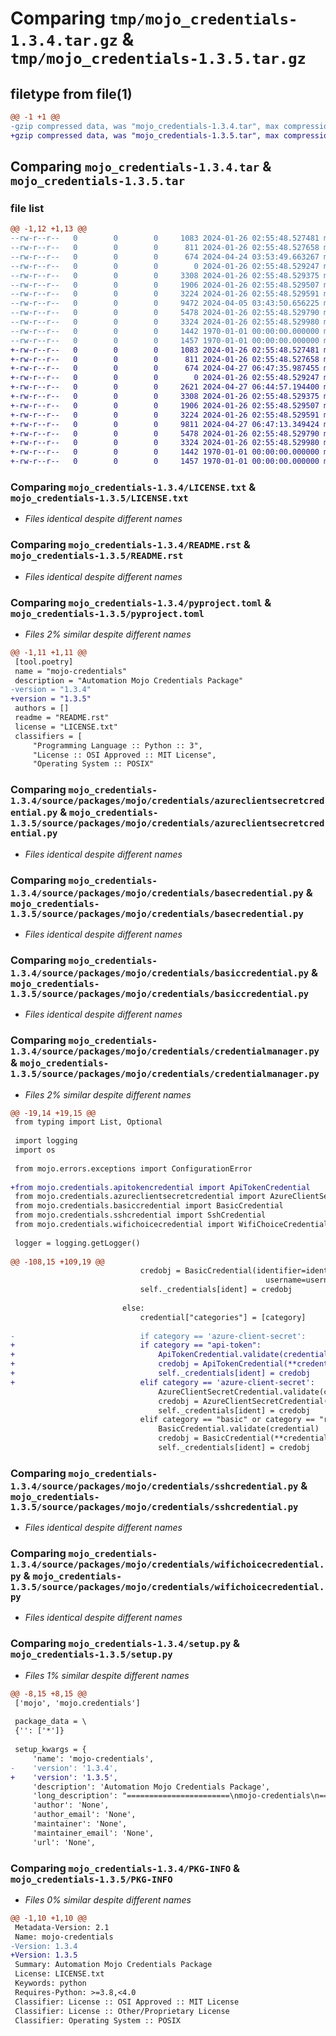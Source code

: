 # Comparing `tmp/mojo_credentials-1.3.4.tar.gz` & `tmp/mojo_credentials-1.3.5.tar.gz`

## filetype from file(1)

```diff
@@ -1 +1 @@
-gzip compressed data, was "mojo_credentials-1.3.4.tar", max compression
+gzip compressed data, was "mojo_credentials-1.3.5.tar", max compression
```

## Comparing `mojo_credentials-1.3.4.tar` & `mojo_credentials-1.3.5.tar`

### file list

```diff
@@ -1,12 +1,13 @@
--rw-r--r--   0        0        0     1083 2024-01-26 02:55:48.527481 mojo_credentials-1.3.4/LICENSE.txt
--rw-r--r--   0        0        0      811 2024-01-26 02:55:48.527658 mojo_credentials-1.3.4/README.rst
--rw-r--r--   0        0        0      674 2024-04-24 03:53:49.663267 mojo_credentials-1.3.4/pyproject.toml
--rw-r--r--   0        0        0        0 2024-01-26 02:55:48.529247 mojo_credentials-1.3.4/source/packages/mojo/credentials/__init__.py
--rw-r--r--   0        0        0     3308 2024-01-26 02:55:48.529375 mojo_credentials-1.3.4/source/packages/mojo/credentials/azureclientsecretcredential.py
--rw-r--r--   0        0        0     1906 2024-01-26 02:55:48.529507 mojo_credentials-1.3.4/source/packages/mojo/credentials/basecredential.py
--rw-r--r--   0        0        0     3224 2024-01-26 02:55:48.529591 mojo_credentials-1.3.4/source/packages/mojo/credentials/basiccredential.py
--rw-r--r--   0        0        0     9472 2024-04-05 03:43:50.656225 mojo_credentials-1.3.4/source/packages/mojo/credentials/credentialmanager.py
--rw-r--r--   0        0        0     5478 2024-01-26 02:55:48.529790 mojo_credentials-1.3.4/source/packages/mojo/credentials/sshcredential.py
--rw-r--r--   0        0        0     3324 2024-01-26 02:55:48.529980 mojo_credentials-1.3.4/source/packages/mojo/credentials/wifichoicecredential.py
--rw-r--r--   0        0        0     1442 1970-01-01 00:00:00.000000 mojo_credentials-1.3.4/setup.py
--rw-r--r--   0        0        0     1457 1970-01-01 00:00:00.000000 mojo_credentials-1.3.4/PKG-INFO
+-rw-r--r--   0        0        0     1083 2024-01-26 02:55:48.527481 mojo_credentials-1.3.5/LICENSE.txt
+-rw-r--r--   0        0        0      811 2024-01-26 02:55:48.527658 mojo_credentials-1.3.5/README.rst
+-rw-r--r--   0        0        0      674 2024-04-27 06:47:35.987455 mojo_credentials-1.3.5/pyproject.toml
+-rw-r--r--   0        0        0        0 2024-01-26 02:55:48.529247 mojo_credentials-1.3.5/source/packages/mojo/credentials/__init__.py
+-rw-r--r--   0        0        0     2621 2024-04-27 06:44:57.194400 mojo_credentials-1.3.5/source/packages/mojo/credentials/apitokencredential.py
+-rw-r--r--   0        0        0     3308 2024-01-26 02:55:48.529375 mojo_credentials-1.3.5/source/packages/mojo/credentials/azureclientsecretcredential.py
+-rw-r--r--   0        0        0     1906 2024-01-26 02:55:48.529507 mojo_credentials-1.3.5/source/packages/mojo/credentials/basecredential.py
+-rw-r--r--   0        0        0     3224 2024-01-26 02:55:48.529591 mojo_credentials-1.3.5/source/packages/mojo/credentials/basiccredential.py
+-rw-r--r--   0        0        0     9811 2024-04-27 06:47:13.349424 mojo_credentials-1.3.5/source/packages/mojo/credentials/credentialmanager.py
+-rw-r--r--   0        0        0     5478 2024-01-26 02:55:48.529790 mojo_credentials-1.3.5/source/packages/mojo/credentials/sshcredential.py
+-rw-r--r--   0        0        0     3324 2024-01-26 02:55:48.529980 mojo_credentials-1.3.5/source/packages/mojo/credentials/wifichoicecredential.py
+-rw-r--r--   0        0        0     1442 1970-01-01 00:00:00.000000 mojo_credentials-1.3.5/setup.py
+-rw-r--r--   0        0        0     1457 1970-01-01 00:00:00.000000 mojo_credentials-1.3.5/PKG-INFO
```

### Comparing `mojo_credentials-1.3.4/LICENSE.txt` & `mojo_credentials-1.3.5/LICENSE.txt`

 * *Files identical despite different names*

### Comparing `mojo_credentials-1.3.4/README.rst` & `mojo_credentials-1.3.5/README.rst`

 * *Files identical despite different names*

### Comparing `mojo_credentials-1.3.4/pyproject.toml` & `mojo_credentials-1.3.5/pyproject.toml`

 * *Files 2% similar despite different names*

```diff
@@ -1,11 +1,11 @@
 [tool.poetry]
 name = "mojo-credentials"
 description = "Automation Mojo Credentials Package"
-version = "1.3.4"
+version = "1.3.5"
 authors = []
 readme = "README.rst"
 license = "LICENSE.txt"
 classifiers = [
     "Programming Language :: Python :: 3",
     "License :: OSI Approved :: MIT License",
     "Operating System :: POSIX"
```

### Comparing `mojo_credentials-1.3.4/source/packages/mojo/credentials/azureclientsecretcredential.py` & `mojo_credentials-1.3.5/source/packages/mojo/credentials/azureclientsecretcredential.py`

 * *Files identical despite different names*

### Comparing `mojo_credentials-1.3.4/source/packages/mojo/credentials/basecredential.py` & `mojo_credentials-1.3.5/source/packages/mojo/credentials/basecredential.py`

 * *Files identical despite different names*

### Comparing `mojo_credentials-1.3.4/source/packages/mojo/credentials/basiccredential.py` & `mojo_credentials-1.3.5/source/packages/mojo/credentials/basiccredential.py`

 * *Files identical despite different names*

### Comparing `mojo_credentials-1.3.4/source/packages/mojo/credentials/credentialmanager.py` & `mojo_credentials-1.3.5/source/packages/mojo/credentials/credentialmanager.py`

 * *Files 2% similar despite different names*

```diff
@@ -19,14 +19,15 @@
 from typing import List, Optional
 
 import logging
 import os
 
 from mojo.errors.exceptions import ConfigurationError
 
+from mojo.credentials.apitokencredential import ApiTokenCredential
 from mojo.credentials.azureclientsecretcredential import AzureClientSecretCredential
 from mojo.credentials.basiccredential import BasicCredential
 from mojo.credentials.sshcredential import SshCredential
 from mojo.credentials.wifichoicecredential import WifiChoiceCredential
 
 logger = logging.getLogger()
 
@@ -108,15 +109,19 @@
                             credobj = BasicCredential(identifier=ident, categories=categories,
                                                         username=username, password=password)
                             self._credentials[ident] = credobj
 
                         else:
                             credential["categories"] = [category]
 
-                            if category == 'azure-client-secret':
+                            if category == "api-token":
+                                ApiTokenCredential.validate(credential)
+                                credobj = ApiTokenCredential(**credential)
+                                self._credentials[ident] = credobj
+                            elif category == 'azure-client-secret':
                                 AzureClientSecretCredential.validate(credential)
                                 credobj = AzureClientSecretCredential(**credential)
                                 self._credentials[ident] = credobj
                             elif category == "basic" or category == "rest-basic":
                                 BasicCredential.validate(credential)
                                 credobj = BasicCredential(**credential)
                                 self._credentials[ident] = credobj
```

### Comparing `mojo_credentials-1.3.4/source/packages/mojo/credentials/sshcredential.py` & `mojo_credentials-1.3.5/source/packages/mojo/credentials/sshcredential.py`

 * *Files identical despite different names*

### Comparing `mojo_credentials-1.3.4/source/packages/mojo/credentials/wifichoicecredential.py` & `mojo_credentials-1.3.5/source/packages/mojo/credentials/wifichoicecredential.py`

 * *Files identical despite different names*

### Comparing `mojo_credentials-1.3.4/setup.py` & `mojo_credentials-1.3.5/setup.py`

 * *Files 1% similar despite different names*

```diff
@@ -8,15 +8,15 @@
 ['mojo', 'mojo.credentials']
 
 package_data = \
 {'': ['*']}
 
 setup_kwargs = {
     'name': 'mojo-credentials',
-    'version': '1.3.4',
+    'version': '1.3.5',
     'description': 'Automation Mojo Credentials Package',
     'long_description': "=======================\nmojo-credentials\n=======================\nThis is a package used for managing different types of credentials.\n\n=================\nCode Organization\n=================\n* .vscode - Common tasks\n* development - This is where the runtime environment scripts are located\n* repository-setup - Scripts for homing your repository and to your checkout and machine setup\n* userguide - Where you put your user guide\n* source/packages - Put your root folder here 'source/packages/(root-module-folder)'\n* source/sphinx - This is the Sphinx documentation folder\n* workspaces - This is where you add VSCode workspaces templates and where workspaces show up when homed.\n\n==========\nReferences\n==========\n\n- `User Guide <userguide/userguide.rst>`\n- `Coding Standards <userguide/10-00-coding-standards.rst>`\n",
     'author': 'None',
     'author_email': 'None',
     'maintainer': 'None',
     'maintainer_email': 'None',
     'url': 'None',
```

### Comparing `mojo_credentials-1.3.4/PKG-INFO` & `mojo_credentials-1.3.5/PKG-INFO`

 * *Files 0% similar despite different names*

```diff
@@ -1,10 +1,10 @@
 Metadata-Version: 2.1
 Name: mojo-credentials
-Version: 1.3.4
+Version: 1.3.5
 Summary: Automation Mojo Credentials Package
 License: LICENSE.txt
 Keywords: python
 Requires-Python: >=3.8,<4.0
 Classifier: License :: OSI Approved :: MIT License
 Classifier: License :: Other/Proprietary License
 Classifier: Operating System :: POSIX
```

